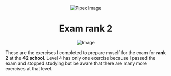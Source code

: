<p align="center">
    <img src="https://www.42porto.com/wp-content/uploads/2024/08/42-Porto-Horizontal.png" alt="Pipex Image" />
</p>
<h1 align="center">Exam rank 2</h1>
<p align="center">
    <img src="https://github.com/user-attachments/assets/64632116-be44-4c22-b0b0-0f4fd027f218" alt="Image"/>
</p>

These are the exercises I completed to prepare myself for the exam for <b>rank 2</b> at the <b>42 school</b>. Level 4 has only one exercise because I passed the exam and stopped studying but be aware that there are many more exercises at that level.
